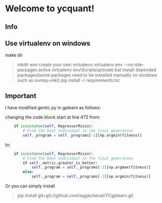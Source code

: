 Welcome to ycquant!
===================


Info
-----------
## Use virtualenv on windows
make dir
> mkdir env
create your own virtualenv
> virtualenv env --no-site-packages
active virtualenv
> env\Scripts\activate.bat
install depended packages(some packages need to be installed manually on windows such as numpy+mkl)
> pip install -r requirements.txt



## Important

I have modified gentic.py in gplearn as follows:

changing the code block start at line 472 from:

```python
    if isinstance(self, RegressorMixin):
        # Find the best individual in the final generation
        self._program = self._programs[-1][np.argmin(fitness)]
```

to:

```python
    if isinstance(self, RegressorMixin):
        # Find the best individual in the final generation
        if self._metric.greater_is_better:
            self._program = self._programs[-1][np.argmax(fitness)]
        else:
            self._program = self._programs[-1][np.argmin(fitness)]

```

Or you can simply install
> pip install git+git://github.com/eggachecat/YCgplearn.git
